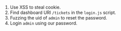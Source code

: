 1. Use XSS to steal cookie.
2. Find dashboard URI `/tickets` in the `login.js` script.
3. Fuzzing the uid of `admin` to reset the password.
4. Login `admin` using our password.
